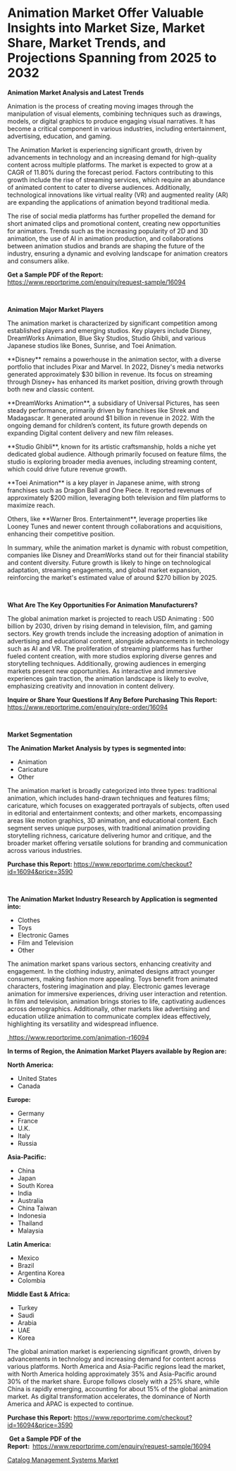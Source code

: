 <p><h1>Animation Market Offer Valuable Insights into Market Size, Market Share, Market Trends, and Projections Spanning from 2025 to 2032</h1></p><p><strong>Animation Market Analysis and Latest Trends</strong></p>
<p><p>Animation is the process of creating moving images through the manipulation of visual elements, combining techniques such as drawings, models, or digital graphics to produce engaging visual narratives. It has become a critical component in various industries, including entertainment, advertising, education, and gaming. </p><p>The Animation Market is experiencing significant growth, driven by advancements in technology and an increasing demand for high-quality content across multiple platforms. The market is expected to grow at a CAGR of 11.80% during the forecast period. Factors contributing to this growth include the rise of streaming services, which require an abundance of animated content to cater to diverse audiences. Additionally, technological innovations like virtual reality (VR) and augmented reality (AR) are expanding the applications of animation beyond traditional media. </p><p>The rise of social media platforms has further propelled the demand for short animated clips and promotional content, creating new opportunities for animators. Trends such as the increasing popularity of 2D and 3D animation, the use of AI in animation production, and collaborations between animation studios and brands are shaping the future of the industry, ensuring a dynamic and evolving landscape for animation creators and consumers alike.</p></p>
<p><strong>Get a Sample PDF of the Report:&nbsp;</strong> <a href="https://www.reportprime.com/enquiry/request-sample/16094?utm_campaign=3455&utm_medium=2&utm_source=Github&utm_content=ia&utm_term=20032025&utm_id=animation">https://www.reportprime.com/enquiry/request-sample/16094</a></p>
<p>&nbsp;</p>
<p><strong>Animation Major Market Players</strong></p>
<p><p>The animation market is characterized by significant competition among established players and emerging studios. Key players include Disney, DreamWorks Animation, Blue Sky Studios, Studio Ghibli, and various Japanese studios like Bones, Sunrise, and Toei Animation.</p><p>**Disney** remains a powerhouse in the animation sector, with a diverse portfolio that includes Pixar and Marvel. In 2022, Disney's media networks generated approximately $30 billion in revenue. Its focus on streaming through Disney+ has enhanced its market position, driving growth through both new and classic content.</p><p>**DreamWorks Animation**, a subsidiary of Universal Pictures, has seen steady performance, primarily driven by franchises like Shrek and Madagascar. It generated around $1 billion in revenue in 2022. With the ongoing demand for children’s content, its future growth depends on expanding Digital content delivery and new film releases.</p><p>**Studio Ghibli**, known for its artistic craftsmanship, holds a niche yet dedicated global audience. Although primarily focused on feature films, the studio is exploring broader media avenues, including streaming content, which could drive future revenue growth.</p><p>**Toei Animation** is a key player in Japanese anime, with strong franchises such as Dragon Ball and One Piece. It reported revenues of approximately $200 million, leveraging both television and film platforms to maximize reach.</p><p>Others, like **Warner Bros. Entertainment**, leverage properties like Looney Tunes and newer content through collaborations and acquisitions, enhancing their competitive position. </p><p>In summary, while the animation market is dynamic with robust competition, companies like Disney and DreamWorks stand out for their financial stability and content diversity. Future growth is likely to hinge on technological adaptation, streaming engagements, and global market expansion, reinforcing the market's estimated value of around $270 billion by 2025.</p></p>
<p>&nbsp;</p>
<p><strong>What Are The Key Opportunities For Animation Manufacturers?</strong></p>
<p><p>The global animation market is projected to reach USD  Animating : 500 billion by 2030, driven by rising demand in television, film, and gaming sectors. Key growth trends include the increasing adoption of animation in advertising and educational content, alongside advancements in technology such as AI and VR. The proliferation of streaming platforms has further fueled content creation, with more studios exploring diverse genres and storytelling techniques. Additionally, growing audiences in emerging markets present new opportunities. As interactive and immersive experiences gain traction, the animation landscape is likely to evolve, emphasizing creativity and innovation in content delivery.</p></p>
<p><strong>Inquire or Share Your Questions If Any Before Purchasing This Report:</strong> <a href="https://www.reportprime.com/enquiry/pre-order/16094?utm_campaign=3455&utm_medium=2&utm_source=Github&utm_content=ia&utm_term=20032025&utm_id=animation">https://www.reportprime.com/enquiry/pre-order/16094</a></p>
<p>&nbsp;</p>
<p><strong>Market Segmentation</strong></p>
<p><strong>The Animation Market Analysis by types is segmented into:</strong></p>
<p><ul><li>Animation</li><li>Caricature</li><li>Other</li></ul></p>
<p><p>The animation market is broadly categorized into three types: traditional animation, which includes hand-drawn techniques and features films; caricature, which focuses on exaggerated portrayals of subjects, often used in editorial and entertainment contexts; and other markets, encompassing areas like motion graphics, 3D animation, and educational content. Each segment serves unique purposes, with traditional animation providing storytelling richness, caricature delivering humor and critique, and the broader market offering versatile solutions for branding and communication across various industries.</p></p>
<p><strong>Purchase this Report:&nbsp;</strong><a href="https://www.reportprime.com/checkout?id=16094&price=3590&utm_campaign=3455&utm_medium=2&utm_source=Github&utm_content=ia&utm_term=20032025&utm_id=animation">https://www.reportprime.com/checkout?id=16094&price=3590</a></p>
<p>&nbsp;</p>
<p><strong>The Animation Market Industry Research by Application is segmented into:</strong></p>
<p><ul><li>Clothes</li><li>Toys</li><li>Electronic Games</li><li>Film and Television</li><li>Other</li></ul></p>
<p><p>The animation market spans various sectors, enhancing creativity and engagement. In the clothing industry, animated designs attract younger consumers, making fashion more appealing. Toys benefit from animated characters, fostering imagination and play. Electronic games leverage animation for immersive experiences, driving user interaction and retention. In film and television, animation brings stories to life, captivating audiences across demographics. Additionally, other markets like advertising and education utilize animation to communicate complex ideas effectively, highlighting its versatility and widespread influence.</p></p>
<p><a href="https://www.reportprime.com/animation-r16094?utm_campaign=3455&utm_medium=2&utm_source=Github&utm_content=ia&utm_term=20032025&utm_id=animation">&nbsp;https://www.reportprime.com/animation-r16094</a></p>
<p><strong>In terms of Region, the Animation Market Players available by Region are:</strong></p>
<p>
    <p> <strong> North America: </strong>
        <ul>
            <li>United States</li>
            <li>Canada</li>
        </ul>
        </p> 
    <p> <strong> Europe: </strong>
        <ul>
            <li>Germany</li>
            <li>France</li>
            <li>U.K.</li>
            <li>Italy</li>
            <li>Russia</li>
        </ul>
        </p> 
    <p> <strong> Asia-Pacific: </strong>
        <ul>
            <li>China</li>
            <li>Japan</li>
            <li>South Korea</li>
            <li>India</li>
            <li>Australia</li>
            <li>China Taiwan</li>
            <li>Indonesia</li>
            <li>Thailand</li>
            <li>Malaysia</li>
        </ul>
        </p> 
    <p> <strong> Latin America: </strong>
        <ul>
            <li>Mexico</li>
            <li>Brazil</li>
            <li>Argentina Korea</li>
            <li>Colombia</li>
        </ul>
        </p> 
    <p> <strong> Middle East & Africa: </strong>
        <ul>
            <li>Turkey</li>
            <li>Saudi</li>
            <li>Arabia</li>
            <li>UAE</li>
            <li>Korea</li>
        </ul>
    </p>
    </p>
<p><p>The global animation market is experiencing significant growth, driven by advancements in technology and increasing demand for content across various platforms. North America and Asia-Pacific regions lead the market, with North America holding approximately 35% and Asia-Pacific around 30% of the market share. Europe follows closely with a 25% share, while China is rapidly emerging, accounting for about 15% of the global animation market. As digital transformation accelerates, the dominance of North America and APAC is expected to continue.</p></p>
<p><strong>Purchase this Report: </strong><a href="https://www.reportprime.com/checkout?id=16094&price=3590&utm_campaign=3455&utm_medium=2&utm_source=Github&utm_content=ia&utm_term=20032025&utm_id=animation">https://www.reportprime.com/checkout?id=16094&price=3590</a></p>
<p>&nbsp;<strong>Get a Sample PDF of the Report:&nbsp;&nbsp;</strong><a href="https://www.reportprime.com/enquiry/request-sample/16094?utm_campaign=3455&utm_medium=2&utm_source=Github&utm_content=ia&utm_term=20032025&utm_id=animation">https://www.reportprime.com/enquiry/request-sample/16094</a></p>
<p><strong></strong></p>
<p><p><a href="https://github.com/amramcocosxa/Market-Research-Report-List-1/blob/main/catalog-management-systems-market.md?utm_campaign=3455&utm_medium=2&utm_source=Github&utm_content=ia&utm_term=20032025&utm_id=animation">Catalog Management Systems Market</a></p></p>
